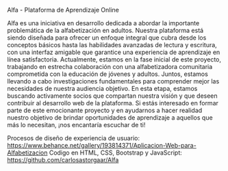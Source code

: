 Alfa - Plataforma de Aprendizaje Online

Alfa es una iniciativa en desarrollo dedicada a abordar la importante problemática de la alfabetización en adultos. Nuestra plataforma está siendo diseñada para ofrecer un enfoque integral que cubra desde los conceptos básicos hasta las habilidades avanzadas de lectura y escritura, con una interfaz amigable que garantice una experiencia de aprendizaje en línea satisfactoria.
Actualmente, estamos en la fase inicial de este proyecto, trabajando en estrecha colaboración con una alfabetizadora comunitaria comprometida con la educación de jóvenes y adultos. Juntos, estamos llevando a cabo investigaciones fundamentales para comprender mejor las necesidades de nuestra audiencia objetivo.
En esta etapa, estamos buscando activamente socios que compartan nuestra visión y que deseen contribuir al desarrollo web de la plataforma. Si estás interesado en formar parte de este emocionante proyecto y en ayudarnos a hacer realidad nuestro objetivo de brindar oportunidades de aprendizaje a aquellos que más lo necesitan, ¡nos encantaría escuchar de ti!

Procesos de diseño de experiencia de usuario: https://www.behance.net/gallery/193814371/Aplicacion-Web-para-Alfabetizacion
Codigo en HTML, CSS, Bootstrap y JavaScript: https://github.com/carlosastorgaar/Alfa
